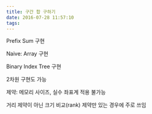 ```yaml
---
title: 구간 합 구하기
date: 2016-07-28 11:57:10
tags:
---
```


Prefix Sum 구현


Naive: Array 구현

Binary Index Tree 구현

2차원 구현도 가능

제약: 메모리 사이즈, 실수 좌표계 적용 불가능

거리 제약이 아닌 크기 비교(rank) 제약만 있는 경우에 주로 쓰임

